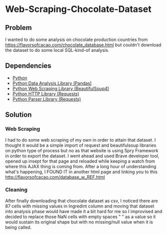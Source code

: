 # Web-Scraping-Chocolate-Dataset
## Problem 
I wanted to do some analysis on chocolate production countries from https://flavorsofcacao.com/chocolate_database.html but couldn't download the dataset to do some local SQL-kind-of analysis.

## Dependencies
- [Python](https://www.python.org/downloads/)
- [Python Data Analysis Library (Pandas) ](https://pandas.pydata.org/pandas-docs/stable/install.html#installing-from-pypi)
- [Python Web Scraping Library (BeautifulSoup4) ](https://pypi.org/project/beautifulsoup4/)
- [Python HTTP Library (Requests) ](https://pypi.org/project/requests/)
- [Python Parser Library (Requests) ](https://pypi.org/project/csv/)

## Solution 
### Web Scraping
I had to do some web scraping of my own in order to attain that dataset. I thought it would be a simple import of request and beautifulsoup libraries on python type of process but no as that website is using Spry Framework in order to export the dataset. I went ahead and used Brave developer tool, opened up insept for that page and reloaded while keeping a watch from where this AJAX thing is coming from. After a long hour of understanding what's happening, I FOUND IT in another html page and linking you to this http://flavorsofcacao.com/database_w_REF.html

### Cleaning 
After finally downloading that chocolate dataset as csv, I noticed there are 87 cells with missing values in Ingredint column and moving that dataset into analysis phase would have made it a bit hard for me so I improvised and decided to replace those NaN cells with empty spaces " " as a value so it would sustain its original shape but with no missing/null value when it is being called.
